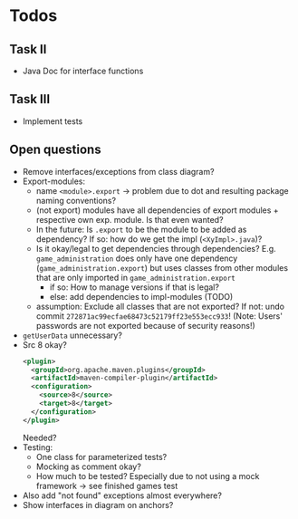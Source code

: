 # Todos

## Task II

- Java Doc for interface functions

## Task III

- Implement tests

## Open questions

- Remove interfaces/exceptions from class diagram?
- Export-modules:
    - name `<module>.export` &rarr; problem due to dot and resulting package naming conventions?
    - (not export) modules have all dependencies of export modules + respective own exp. module. Is that even wanted?
    - In the future: Is `.export` to be the module to be added as dependency? If so: how do we get the
      impl (`<XyImpl>.java`)?
    - Is it okay/legal to get dependencies through dependencies? E.g. `game_administration` does only have one
      dependency (`game_administration.export`) but uses classes from other modules that are only imported
      in  `game_administration.export`
        - if so: How to manage versions if that is legal?
        - else: add dependencies to impl-modules (TODO)
    - assumption: Exclude all classes that are not exported? If not: undo
      commit `272871ac99ecfae68473c52179ff23e553ecc933`! (Note: Users' passwords are not exported because of security
      reasons!)
- `getUserData` unnecessary?
- Src 8 okay?
    ```xml
    <plugin>
      <groupId>org.apache.maven.plugins</groupId>
      <artifactId>maven-compiler-plugin</artifactId>
      <configuration>
        <source>8</source>
        <target>8</target>
      </configuration>
    </plugin>
    ```
  Needed?
- Testing:
    - One class for parameterized tests?
    - Mocking as comment okay?
    - How much to be tested? Especially due to not using a mock framework &rarr; see finished games test
- Also add "not found" exceptions almost everywhere?
- Show interfaces in diagram on anchors?
